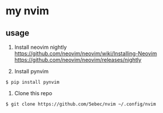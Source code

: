 # my nvim
## usage
1. Install neovim nightly  
https://github.com/neovim/neovim/wiki/Installing-Neovim  
https://github.com/neovim/neovim/releases/nightly

1. Install pynvim
```shell
$ pip install pynvim
```

1. Clone this repo
```shell
$ git clone https://github.com/5ebec/nvim ~/.config/nvim
```
